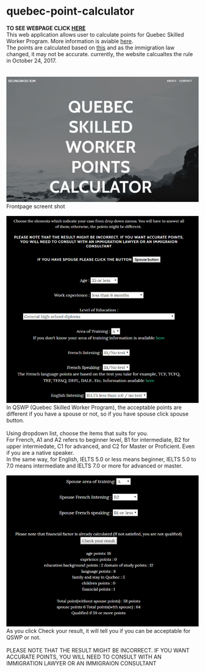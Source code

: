 # quebec-point-calculator
__TO SEE WEBPAGE CLICK [HERE](https://quebec-points-calculator.firebaseapp.com/)__<br>
This web application allows user to calculate points for Quebec Skilled Worker Program. 
More information is aviable [here](https://www.immigration-quebec.gouv.qc.ca/en/immigrate-settle/permanent-workers/requirements-programs/index.html).<br>
The points are calculated based on [this](https://www.immigration-quebec.gouv.qc.ca/publications/fr/divers/Grille-synthese.pdf) and as the immigration law changed, it may not be accurate. currently, the website calcualtes the rule in October 24, 2017.<br><br><br>
![alt text](https://github.com/seungwookim08/quebec-point-calculator/blob/master/img/screentshot1.PNG)
<br>Frontpage screent shot<br><br>
![alt text](https://github.com/seungwookim08/quebec-point-calculator/blob/master/img/screentshot2.PNG)
<br>In QSWP (Quebec Skilled Worker Program), the acceptable points are different if you have a spouse or not, so if you have spouse click spouse button. <br><br>
Using dropdown list, choose the items that suits for you. <br>
For French, A1 and A2 refers to beginner level, B1 for intermediate, B2 for upper intermiedate, C1 for advanced, and C2 for Master or Proficient. Even if you are a native speaker. <br>
In the same way, for English, IELTS 5.0 or less means beginner, IELTS 5.0 to 7.0 means intermediate and IELTS 7.0 or more for advanced or master. <br><br>
![alt text](https://github.com/seungwookim08/quebec-point-calculator/blob/master/img/screentshot3.PNG)
<br>As you click Check your result, it will tell you if you can be acceptable for QSWP or not. <br><br>
PLEASE NOTE THAT THE RESULT MIGHT BE INCORRECT. IF YOU WANT ACCURATE POINTS, YOU WILL NEED TO CONSULT WITH AN IMMIGRATION LAWYER OR AN IMMIGRAION CONSULTANT
